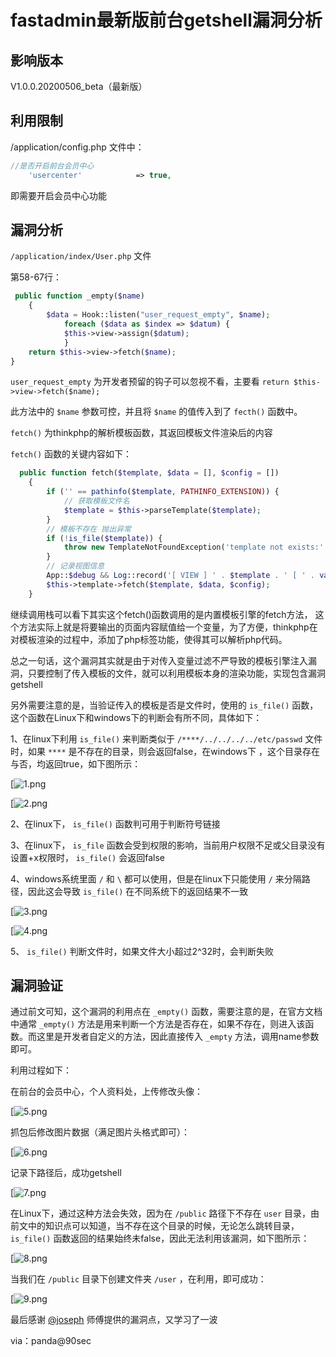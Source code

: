 # fastadmin最新版前台getshell漏洞分析

## 影响版本

V1.0.0.20200506_beta（最新版）

## 利用限制

/application/config.php 文件中：

```php
//是否开启前台会员中心
    'usercenter'            => true,
```

即需要开启会员中心功能

## 漏洞分析

`/application/index/User.php` 文件

第58-67行：

```php
 public function _empty($name)
    {    
        $data = Hook::listen("user_request_empty", $name);
            foreach ($data as $index => $datum) {
            $this->view->assign($datum);
            }
    return $this->view->fetch($name);
}
```

`user_request_empty` 为开发者预留的钩子可以忽视不看，主要看 `return $this->view->fetch($name);`

此方法中的 `$name` 参数可控，并且将 `$name` 的值传入到了 `fecth()` 函数中。

`fetch()` 为thinkphp的解析模板函数，其返回模板文件渲染后的内容

`fetch()` 函数的关键内容如下：

```php
  public function fetch($template, $data = [], $config = [])
    {
        if ('' == pathinfo($template, PATHINFO_EXTENSION)) {
            // 获取模板文件名
            $template = $this->parseTemplate($template);
        }
        // 模板不存在 抛出异常
        if (!is_file($template)) {
            throw new TemplateNotFoundException('template not exists:' . $template, $template);
        }
        // 记录视图信息
        App::$debug && Log::record('[ VIEW ] ' . $template . ' [ ' . var_export(array_keys($data), true) . ' ]', 'info');
        $this->template->fetch($template, $data, $config);
    }
```

继续调用栈可以看下其实这个fetch()函数调用的是内置模板引擎的fetch方法， 这个方法实际上就是将要输出的页面内容赋值给一个变量，为了方便，thinkphp在对模板渲染的过程中，添加了php标签功能，使得其可以解析php代码。

总之一句话，这个漏洞其实就是由于对传入变量过滤不严导致的模板引擎注入漏洞，只要控制了传入模板的文件，就可以利用模板本身的渲染功能，实现包含漏洞getshell

另外需要注意的是，当验证传入的模板是否是文件时，使用的 `is_file()` 函数，这个函数在Linux下和windows下的判断会有所不同，具体如下：

1、在linux下利用 `is_file()` 来判断类似于 `/****/../../../../etc/passwd` 文件时，如果 `****` 是不存在的目录，则会返回false，在windows下 ，这个目录存在与否，均返回true，如下图所示：

[![1.png](media/202009/510981995.png "1.png")

[![2.png](media/202009/983017212.png "2.png")

2、在linux下， `is_file()` 函数判可用于判断符号链接

3、在linux下， `is_file` 函数会受到权限的影响，当前用户权限不足或父目录没有设置+x权限时， `is_file()` 会返回false

4、windows系统里面 `/` 和 `\` 都可以使用，但是在linux下只能使用 `/` 来分隔路径，因此这会导致 `is_file()` 在不同系统下的返回结果不一致

[![3.png](media/202009/176838480.png "3.png")

[![4.png](media/202009/3439843598.png "4.png")


5、 `is_file()` 判断文件时，如果文件大小超过2^32时，会判断失败

## 漏洞验证

通过前文可知，这个漏洞的利用点在 `_empty()` 函数，需要注意的是，在官方文档中通常 `_empty()` 方法是用来判断一个方法是否存在，如果不存在，则进入该函数。而这里是开发者自定义的方法，因此直接传入 `_empty` 方法，调用name参数即可。

利用过程如下：

在前台的会员中心，个人资料处，上传修改头像：

[![5.png](media/202009/4037428201.png "5.png")

抓包后修改图片数据（满足图片头格式即可）：

[![6.png](media/202009/2527155175.png "6.png")

记录下路径后，成功getshell

[![7.png](media/202009/3363239619.png "7.png")

在Linux下，通过这种方法会失效，因为在 `/public` 路径下不存在 `user` 目录，由前文中的知识点可以知道，当不存在这个目录的时候，无论怎么跳转目录， `is_file()` 函数返回的结果始终未false，因此无法利用该漏洞，如下图所示：

[![8.png](media/202009/1042205589.png "8.png")

当我们在 `/public` 目录下创建文件夹 `/user` ，在利用，即可成功：

[![9.png](media/202009/553855536.png "9.png")


最后感谢 [@joseph](/u/joseph) 师傅提供的漏洞点，又学习了一波

via：panda@90sec



